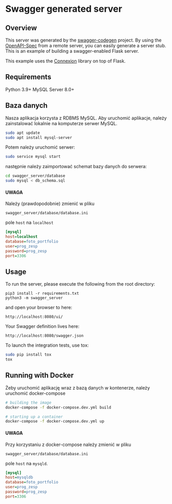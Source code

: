 # Swagger generated server

## Overview
This server was generated by the [swagger-codegen](https://github.com/swagger-api/swagger-codegen) project. By using the
[OpenAPI-Spec](https://github.com/swagger-api/swagger-core/wiki) from a remote server, you can easily generate a server stub.  This
is an example of building a swagger-enabled Flask server.

This example uses the [Connexion](https://github.com/zalando/connexion) library on top of Flask.

## Requirements
Python 3.9+
MySQL Server 8.0+

## Baza danych
Nasza aplikacja korzysta z RDBMS MySQL. Aby uruchomić aplikacje, należy zainstalować lokalnie
na komputerze serwer MySQL.
```bash
sudo apt update
sudo apt install mysql-server
```

Potem należy uruchomić serwer:
```bash
sudo service mysql start
```

następnie należy zaimportować schemat bazy danych do serwera:
```bash
cd swagger_server/database
sudo mysql < db_schema.sql
```

#### UWAGA
Należy (prawdopodobnie) zmienić w pliku
 ```
swagger_server/database/database.ini
```
pole `host` na `localhost`
```ini
[mysql]
host=localhost
database=foto_portfolio
user=prog_zesp
password=prog_zesp
port=3306
```

## Usage
To run the server, please execute the following from the root directory:

```
pip3 install -r requirements.txt
python3 -m swagger_server
```

and open your browser to here:

```
http://localhost:8080/ui/
```

Your Swagger definition lives here:

```
http://localhost:8080/swagger.json
```

To launch the integration tests, use tox:
```bash
sudo pip install tox
tox
```

## Running with Docker

Żeby uruchomić aplikację wraz z bazą danych w kontenerze, należy uruchomić docker-compose

```bash
# building the image
docker-compose -f docker-compose.dev.yml build

# starting up a container
docker-compose -f docker-compose.dev.yml up
```
#### UWAGA 
Przy korzystaniu z docker-compose należy zmienić w pliku 
```
swagger_server/database/database.ini
```
pole `host` na `mysqld`.
```ini 
[mysql]
host=mysqldb
database=foto_portfolio
user=prog_zesp
password=prog_zesp
port=3306
```